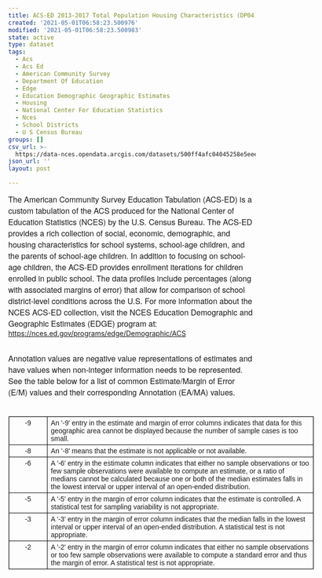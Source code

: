 ```yaml
---
title: ACS-ED 2013-2017 Total Population Housing Characteristics (DP04)
created: '2021-05-01T06:58:23.500976'
modified: '2021-05-01T06:58:23.500983'
state: active
type: dataset
tags:
  - Acs
  - Acs Ed
  - American Community Survey
  - Department Of Education
  - Edge
  - Education Demographic Geographic Estimates
  - Housing
  - National Center For Education Statistics
  - Nces
  - School Districts
  - U S Census Bureau
groups: []
csv_url: >-
  https://data-nces.opendata.arcgis.com/datasets/500ff4afc04045258e5eeeb36452ce71_10.csv?outSR=%7B%22latestWkid%22%3A3857%2C%22wkid%22%3A102100%7D
json_url: ''
layout: post

---
```

<span style='font-family:&quot;Avenir Next W01&quot;, &quot;Avenir Next W00&quot;, &quot;Avenir Next&quot;, Avenir, &quot;Helvetica Neue&quot;, sans-serif; font-size:16px;'>The American Community Survey Education Tabulation (ACS-ED) is a custom tabulation of the ACS produced for the National Center of Education Statistics (NCES) by the U.S. Census Bureau. The ACS-ED provides a rich collection of social, economic, demographic, and housing characteristics for school systems, school-age children, and the parents of school-age children. In addition to focusing on school-age children, the ACS-ED provides enrollment iterations for children enrolled in public school. The data profiles include percentages (along with associated margins of error) that allow for comparison of school district-level conditions across the U.S. For more information about the NCES ACS-ED collection, visit the NCES Education Demographic and Geographic Estimates (EDGE) program at: </span><a href='https://nces.ed.gov/programs/edge/Demographic/ACS' rel='nofollow ugc' style='color:rgb(0, 121, 193); text-decoration-line:none; font-family:&quot;Avenir Next W01&quot;, &quot;Avenir Next W00&quot;, &quot;Avenir Next&quot;, Avenir, &quot;Helvetica Neue&quot;, sans-serif; font-size:16px;' target='_blank'>https://nces.ed.gov/programs/edge/Demographic/ACS</a><div><br /></div><div><div style='font-family:&quot;Avenir Next W01&quot;, &quot;Avenir Next W00&quot;, &quot;Avenir Next&quot;, Avenir, &quot;Helvetica Neue&quot;, sans-serif; font-size:16px;'>Annotation values are negative value representations of estimates and have values when non-integer information needs to be represented. See the table below for a list of common Estimate/Margin of Error (E/M) values and their corresponding Annotation (EA/MA) values.</div><div style='font-family:&quot;Avenir Next W01&quot;, &quot;Avenir Next W00&quot;, &quot;Avenir Next&quot;, Avenir, &quot;Helvetica Neue&quot;, sans-serif; font-size:16px;'><br /></div><div style='font-family:&quot;Avenir Next W01&quot;, &quot;Avenir Next W00&quot;, &quot;Avenir Next&quot;, Avenir, &quot;Helvetica Neue&quot;, sans-serif; font-size:16px;'><table border='0' cellpadding='0' cellspacing='0' style='margin-bottom:1.5rem; width:467.5pt; background-image:initial; background-position:initial; background-size:initial; background-repeat:initial; background-attachment:initial; background-origin:initial; background-clip:initial; border-collapse:collapse; border-spacing:0px; border:1px solid rgb(204, 204, 204); font-size:0.875rem;' width='623'><tbody><tr style='border-bottom:1px solid rgb(204, 204, 204);'><td style='border:1pt solid windowtext; padding:0in 5.4pt; width:49.25pt;' valign='top' width='66'><p style='margin:3pt 0in; text-align:center;'><span style='font-family:Arial, sans-serif; background-image:initial; background-position:initial; background-size:initial; background-repeat:initial; background-attachment:initial; background-origin:initial; background-clip:initial;'>-9</span></p></td><td style='border-left:none; border-right:1pt solid windowtext; padding:0in 5.4pt; width:418.25pt; border-top:1pt solid windowtext; border-bottom:1pt solid windowtext; border-image:initial;' valign='top' width='558'><p style='margin:3pt 0in;'><span style='font-family:Arial, sans-serif; background-image:initial; background-position:initial; background-size:initial; background-repeat:initial; background-attachment:initial; background-origin:initial; background-clip:initial;'>An '-9' entry in the estimate and margin of error columns indicates that data for this geographic area cannot be displayed because the number of sample cases is too small.</span></p></td></tr><tr style='border-bottom:1px solid rgb(204, 204, 204);'><td style='border-left:1pt solid windowtext; border-right:1pt solid windowtext; padding:0in 5.4pt; width:49.25pt; border-bottom:1pt solid windowtext; border-image:initial; border-top:none;' valign='top' width='66'><p style='margin:3pt 0in; text-align:center;'><span style='font-family:Arial, sans-serif; background-image:initial; background-position:initial; background-size:initial; background-repeat:initial; background-attachment:initial; background-origin:initial; background-clip:initial;'>-8</span></p></td><td style='border-left:none; border-right:1pt solid windowtext; padding:0in 5.4pt; width:418.25pt; border-top:none; border-bottom:1pt solid windowtext;' valign='top' width='558'><p style='margin:3pt 0in;'><span style='font-family:Arial, sans-serif; background-image:initial; background-position:initial; background-size:initial; background-repeat:initial; background-attachment:initial; background-origin:initial; background-clip:initial;'>An '-8' means that the estimate is not applicable or not available.</span></p></td></tr><tr style='border-bottom:1px solid rgb(204, 204, 204);'><td style='border-left:1pt solid windowtext; border-right:1pt solid windowtext; padding:0in 5.4pt; width:49.25pt; border-bottom:1pt solid windowtext; border-image:initial; border-top:none;' valign='top' width='66'><p style='margin:3pt 0in; text-align:center;'><span style='font-family:Arial, sans-serif; background-image:initial; background-position:initial; background-size:initial; background-repeat:initial; background-attachment:initial; background-origin:initial; background-clip:initial;'>-6</span></p></td><td style='border-left:none; border-right:1pt solid windowtext; padding:0in 5.4pt; width:418.25pt; border-top:none; border-bottom:1pt solid windowtext;' valign='top' width='558'><p style='margin:3pt 0in;'><span style='font-family:Arial, sans-serif; background-image:initial; background-position:initial; background-size:initial; background-repeat:initial; background-attachment:initial; background-origin:initial; background-clip:initial;'>A '-6' entry in the estimate column indicates that either no sample observations or too few sample observations were available to compute an   estimate, or a ratio of medians cannot be calculated because one or both of the median estimates falls in the lowest interval or upper interval of an open-ended distribution.</span></p></td></tr><tr style='border-bottom:1px solid rgb(204, 204, 204);'><td style='border-left:1pt solid windowtext; border-right:1pt solid windowtext; padding:0in 5.4pt; width:49.25pt; border-bottom:1pt solid windowtext; border-image:initial; border-top:none;' valign='top' width='66'><p style='margin:3pt 0in; text-align:center;'><span style='font-family:Arial, sans-serif; background-image:initial; background-position:initial; background-size:initial; background-repeat:initial; background-attachment:initial; background-origin:initial; background-clip:initial;'>-5</span></p></td><td style='border-left:none; border-right:1pt solid windowtext; padding:0in 5.4pt; width:418.25pt; border-top:none; border-bottom:1pt solid windowtext;' valign='top' width='558'><p style='margin:3pt 0in;'><span style='font-family:Arial, sans-serif; background-image:initial; background-position:initial; background-size:initial; background-repeat:initial; background-attachment:initial; background-origin:initial; background-clip:initial;'>A '-5' entry in the margin of error column indicates that the estimate is controlled. A statistical test for sampling variability is not appropriate.</span></p></td></tr><tr style='border-bottom:1px solid rgb(204, 204, 204);'><td style='border-left:1pt solid windowtext; border-right:1pt solid windowtext; padding:0in 5.4pt; width:49.25pt; border-bottom:1pt solid windowtext; border-image:initial; border-top:none;' valign='top' width='66'><p style='margin:3pt 0in; text-align:center;'><span style='font-family:Arial, sans-serif; background-image:initial; background-position:initial; background-size:initial; background-repeat:initial; background-attachment:initial; background-origin:initial; background-clip:initial;'>-3</span></p></td><td style='border-left:none; border-right:1pt solid windowtext; padding:0in 5.4pt; width:418.25pt; border-top:none; border-bottom:1pt solid windowtext;' valign='top' width='558'><p style='margin:3pt 0in;'><span style='font-family:Arial, sans-serif; background-image:initial; background-position:initial; background-size:initial; background-repeat:initial; background-attachment:initial; background-origin:initial; background-clip:initial;'>A '-3' entry in the margin of error column indicates that the median falls in the lowest interval or upper interval of an open-ended distribution. A statistical test is not appropriate.</span></p></td></tr><tr style='border-bottom:none;'><td style='border-left:1pt solid windowtext; border-right:1pt solid windowtext; padding:0in 5.4pt; width:49.25pt; border-bottom:1pt solid windowtext; border-image:initial; border-top:none;' valign='top' width='66'><p style='margin:3pt 0in; text-align:center;'><span style='font-family:Arial, sans-serif; background-image:initial; background-position:initial; background-size:initial; background-repeat:initial; background-attachment:initial; background-origin:initial; background-clip:initial;'>-2</span></p></td><td style='border-left:none; border-right:1pt solid windowtext; padding:0in 5.4pt; width:418.25pt; border-top:none; border-bottom:1pt solid windowtext;' valign='top' width='558'><p style='margin:3pt 0in;'><span style='font-family:Arial, sans-serif; background-image:initial; background-position:initial; background-size:initial; background-repeat:initial; background-attachment:initial; background-origin:initial; background-clip:initial;'>A '-2' entry in the margin of error column indicates that either no sample observations or too few sample observations were available to compute a standard error and thus the margin of error. A statistical test is not appropriate.</span></p></td></tr></tbody></table></div></div>
